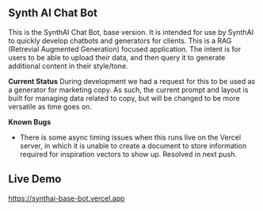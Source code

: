 ## Synth AI Chat Bot

This is the SynthAI Chat Bot, base version. It is intended for use by SynthAI to quickly develop chatbots
and generators for clients. This is a RAG (Retrevial Augmented Generation) focused application. The intent is for users to be able to upload their data, and then query it to generate additional content in their style/tone.

**Current Status**
During development we had a request for this to be used as a generator for marketing copy. As such, the current prompt and layout is built for managing data related to copy, but will be changed to be more versatile as time goes on.

**Known Bugs**
- There is some async timing issues when this runs live on the Vercel server, in which it is unable to create a document to store information required for inspiration vectors to show up. Resolved in next push.

## Live Demo
https://synthai-base-bot.vercel.app
